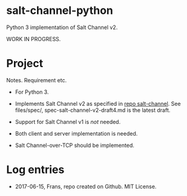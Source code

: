 salt-channel-python
===================

Python 3 implementation of Salt Channel v2.

WORK IN PROGRESS.


Project
=======

Notes. Requirement etc.

* For Python 3.

* Implements Salt Channel v2 as specified in 
  [repo salt-channel](https://github.com/assaabloy-ppi/salt-channel).
  See files/spec/, spec-salt-channel-v2-draft4.md is the latest draft.

* Support for Salt Channel v1 is *not* needed.

* Both client and server implementation is needed.

* Salt Channel-over-TCP should be implemented.


Log entries
===========

* 2017-06-15, Frans, repo created on Github. MIT License. 


